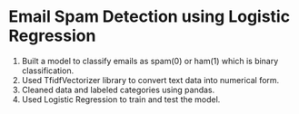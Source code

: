 # Email Spam Detection using Logistic Regression

1. Built a model to classify emails as spam(0) or ham(1) which is binary classification.
2. Used TfidfVectorizer library to convert text data into numerical form.
3. Cleaned data and labeled categories using pandas.
4. Used Logistic Regression to train and test the model.
